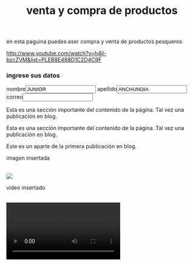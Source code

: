 <!DOCTYPE html>

<head>
<title>productosPesqueros</title>
</head>

<body>

<header><h1>venta y compra de productos<h1></header>
<section>
<p>en esta paguina puedes aser compra y venta de productos pesqueros </p>
<nav>
<a href='#'>http://www.youtube.com/watch?v=h4il-bzcZVM&list=PLEB8E488D1C2D4C9F</a>
</nav>
<p><h3>ingrese sus datos</h3></p>
nombre<input type="text" value="JUNIOR">
apellido<input type="text" value="ANCHUNDIA">
</br>correo<input type="email" >
</section>
<section>
<article>
    <p>
    Esta es una sección importante del contenido de la página.
    Tal vez una publicación en blog.
    </p>
    </article>
    <article>
    <p>
    Esta es una sección importante del contenido de la página.
    Tal vez una publicación en blog.
    </p>
</aside>
    </p>
    Este es un aparte de la primera publicación en blog.
    </p>
    </aside>
    </article>
</section>
<p>imagen insertada</p>
<br><img src="C:\Users\junior\Pictures\imagenes panatalla\images (4).jpg">

<p>video insertado</p>
<br><video src="DBZ-YASKE.mp4" controls>

<section>
<audio>
<br><audio src="Prince Royce   Darte un Beso (Lyric).mp3" type="audio/mp3" controls>
</audio>
</section>




</body>



</html>
